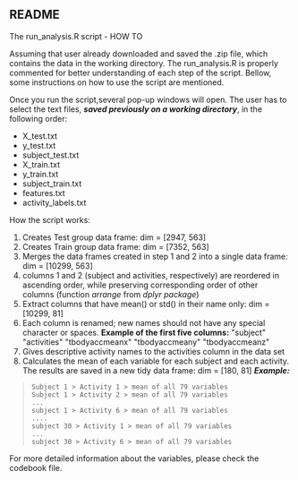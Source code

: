 ## README ##

The run_analysis.R script - HOW TO

Assuming that user already downloaded and saved the .zip file, which contains the data in the working directory.
The run_analysis.R is properly commented for better understanding of each step of the script.
Bellow, some instructions on how to use the script are mentioned.

Once you run the script,several pop-up windows will open. The user has to select the text files, ***saved previously on a working directory***, in the following order:

 - X_test.txt 
 - y_test.txt 
 - subject_test.txt 
 - X_train.txt 
 - y_train.txt
 - subject_train.txt 
 - features.txt 
 - activity_labels.txt

How the script works:

 1. Creates Test group data frame: dim = [2947, 563]
 2. Creates Train group data frame: dim = [7352, 563]
 3. Merges the data frames created in step 1 and 2 into a single data frame: dim = [10299, 563]
 4. columns 1 and 2 (subject and activities, respectively) are reordered in ascending order, while preserving corresponding order of other columns (function *arrange* from *dplyr package*)
 5. Extract columns that have mean() or std() in their name only: dim = [10299, 81]
 5. Each column is renamed; new names should not have any special character or spaces.
 **Example of the first five columns:**
    "subject"       "activities"    "tbodyaccmeanx" "tbodyaccmeany" "tbodyaccmeanz"
 6.  Gives descriptive activity names to the activities column in the data set
 7.  Calculates the mean of each variable for each subject and each activity. The results are saved in a new tidy data frame: dim = [180, 81]
***Example:***

>     Subject 1 > Activity 1 > mean of all 79 variables
>     Subject 1 > Activity 2 > mean of all 79 variables
>     ...
>     subject 1 > Activity 6 > mean of all 79 variables
>     ....
>     subject 30 > Activity 1 > mean of all 79 variables
>     ...
>     subject 30 > Activity 6 > mean of all 79 variables

For more detailed information about the variables, please check the codebook file.   